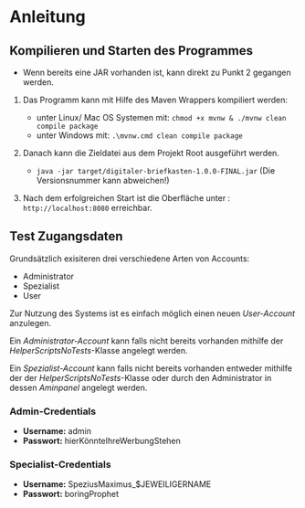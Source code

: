 # Anleitung

## Kompilieren und Starten des Programmes
- Wenn bereits eine JAR vorhanden ist, kann direkt zu Punkt 2 gegangen werden.

1. Das Programm kann mit Hilfe des Maven Wrappers kompiliert werden:
    - unter Linux/ Mac OS Systemen mit:
        ```chmod +x mvnw & ./mvnw clean compile package```
    - unter Windows mit: 
        ```.\mvnw.cmd clean compile package  ```

2. Danach kann die Zieldatei aus dem Projekt Root ausgeführt werden.
    - ```java -jar target/digitaler-briefkasten-1.0.0-FINAL.jar``` (Die Versionsnummer kann abweichen!)

3. Nach dem erfolgreichen Start ist die Oberfläche unter :
    ````http://localhost:8080```` erreichbar.

## Test Zugangsdaten
Grundsätzlich exisiteren drei verschiedene Arten von Accounts:
- Administrator
- Spezialist
- User

Zur Nutzung des Systems ist es einfach möglich einen neuen *User-Account* anzulegen.

Ein *Administrator-Account* kann falls nicht bereits vorhanden mithilfe der *HelperScriptsNoTests*-Klasse angelegt werden.

Ein *Spezialist-Account* kann falls nicht bereits vorhanden entweder mithilfe der der *HelperScriptsNoTests*-Klasse oder durch den Administrator in dessen *Aminpanel* angelegt werden. 
 
### Admin-Credentials 
- **Username:** admin
- **Passwort:** hierKönnteIhreWerbungStehen

### Specialist-Credentials 
- **Username:** SpeziusMaximus_$JEWEILIGERNAME
- **Passwort:** boringProphet
